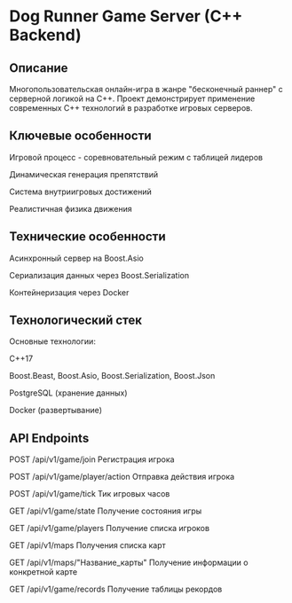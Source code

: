 # Dog Runner Game Server (C++ Backend)

## Описание
Многопользовательская онлайн-игра в жанре "бесконечный раннер" с серверной логикой на C++. Проект демонстрирует применение современных C++ технологий в разработке игровых серверов.

## Ключевые особенности
Игровой процесс - соревновательный режим с таблицей лидеров

Динамическая генерация препятствий

Система внутриигровых достижений

Реалистичная физика движения

## Технические особенности
Асинхронный сервер на Boost.Asio

Сериализация данных через Boost.Serialization

Контейнеризация через Docker

## Технологический стек
Основные технологии:

C++17

Boost.Beast, Boost.Asio, Boost.Serialization, Boost.Json

PostgreSQL (хранение данных)

Docker (развертывание)

## API Endpoints
POST	/api/v1/game/join              Регистрация игрока

POST	/api/v1/game/player/action	   Отправка действия игрока

POST  /api/v1/game/tick              Тик игровых часов

GET	/api/v1/game/state               Получение состояния игры

GET  /api/v1/game/players            Получение списка игроков

GET  /api/v1/maps                    Получения списка карт

GET  /api/v1/maps/"Название_карты"   Получение информации о конкретной карте

GET  /api/v1/game/records            Получение таблицы рекордов

